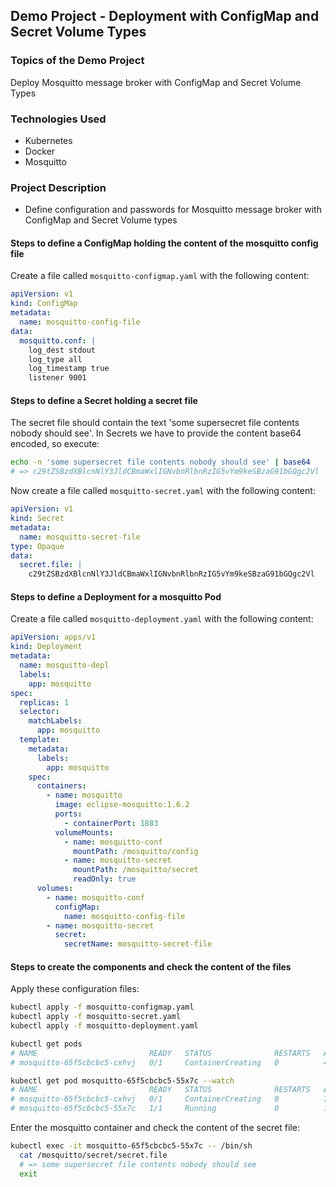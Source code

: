 ## Demo Project - Deployment with ConfigMap and Secret Volume Types

### Topics of the Demo Project
Deploy Mosquitto message broker with ConfigMap and Secret Volume Types

### Technologies Used
- Kubernetes
- Docker
- Mosquitto

### Project Description
- Define configuration and passwords for Mosquitto message broker with ConfigMap and Secret Volume types

#### Steps to define a ConfigMap holding the content of the mosquitto config file
Create a file called `mosquitto-configmap.yaml` with the following content:
```yaml
apiVersion: v1
kind: ConfigMap
metadata:
  name: mosquitto-config-file
data:
  mosquitto.conf: |
    log_dest stdout
    log_type all
    log_timestamp true
    listener 9001 
```

#### Steps to define a Secret holding a secret file
The secret file should contain the text 'some supersecret file contents nobody should see'. In Secrets we have to provide the content base64 encoded, so execute:
```sh
echo -n 'some supersecret file contents nobody should see' | base64
# => c29tZSBzdXBlcnNlY3JldCBmaWxlIGNvbnRlbnRzIG5vYm9keSBzaG91bGQgc2Vl
```

Now create a file called `mosquitto-secret.yaml` with the following content:
```yaml
apiVersion: v1
kind: Secret
metadata:
  name: mosquitto-secret-file
type: Opaque
data:
  secret.file: |
    c29tZSBzdXBlcnNlY3JldCBmaWxlIGNvbnRlbnRzIG5vYm9keSBzaG91bGQgc2Vl
```

#### Steps to define a Deployment for a mosquitto Pod
Create a file called `mosquitto-deployment.yaml` with the following content:
```yaml
apiVersion: apps/v1
kind: Deployment
metadata:
  name: mosquitto-depl
  labels:
    app: mosquitto
spec:
  replicas: 1
  selector:
    matchLabels:
      app: mosquitto
  template:
    metadata:
      labels:
        app: mosquitto
    spec:
      containers:
        - name: mosquitto
          image: eclipse-mosquitto:1.6.2
          ports:
            - containerPort: 1883
          volumeMounts:
            - name: mosquitto-conf
              mountPath: /mosquitto/config
            - name: mosquitto-secret
              mountPath: /mosquitto/secret
              readOnly: true
      volumes:
        - name: mosquitto-conf
          configMap:
            name: mosquitto-config-file
        - name: mosquitto-secret
          secret:
            secretName: mosquitto-secret-file
```

#### Steps to create the components and check the content of the files
Apply these configuration files:
```sh
kubectl apply -f mosquitto-configmap.yaml
kubectl apply -f mosquitto-secret.yaml
kubectl apply -f mosquitto-deployment.yaml

kubectl get pods
# NAME                         READY   STATUS              RESTARTS   AGE
# mosquitto-65f5cbcbc5-cxhvj   0/1     ContainerCreating   0          4s

kubectl get pod mosquitto-65f5cbcbc5-55x7c --watch
# NAME                         READY   STATUS              RESTARTS   AGE
# mosquitto-65f5cbcbc5-cxhvj   0/1     ContainerCreating   0          7s
# mosquitto-65f5cbcbc5-55x7c   1/1     Running             0          15s
```

Enter the mosquitto container and check the content of the secret file:
```sh
kubectl exec -it mosquitto-65f5cbcbc5-55x7c -- /bin/sh
  cat /mosquitto/secret/secret.file
  # => some supersecret file contents nobody should see
  exit
```

